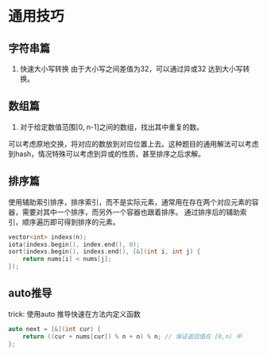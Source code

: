 # 通用技巧

## 字符串篇

1. 快速大小写转换
由于大小写之间差值为32，可以通过异或32 达到大小写转换。


## 数组篇

1. 对于给定数值范围[0, n-1]之间的数组，找出其中重复的数。

可以考虑原地交换，将对应的数放到对应位置上去。这种题目的通用解法可以考虑到hash，情况特殊可以考虑到异或的性质，甚至排序之后求解。

## 排序篇

使用辅助索引排序，排序索引，而不是实际元素，通常用在存在两个对应元素的容器，需要对其中一个排序，而另外一个容器也跟着排序。
通过排序后的辅助索引，顺序遍历即可得到排序的元素。

```cpp
vector<int> indexs(n);
iota(indexs.begin(), index.end(), 0);
sort(indexs.begin(), indexs.end(), [&](int i, int j) {
    return nums[i] < nums[j];
});
```

## auto推导

trick: 使用auto 推导快速在方法内定义函数
```cpp
auto next = [&](int cur) {
    return ((cur + nums[cur]) % n + n) % n; // 保证返回值在 [0,n) 中
};
```